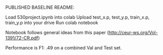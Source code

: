 PUBLISHED BASELINE README:

Load 530project.ipynb into colab 
Upload test_x.p, test_y.p, train_x.p, train_y.p into your drive
Run colab notebook

Notebook follows general ideas from this paper (http://ceur-ws.org/Vol-1391/72-CR.pdf)

Performance is F1: .49 on a combined Val and Test set.